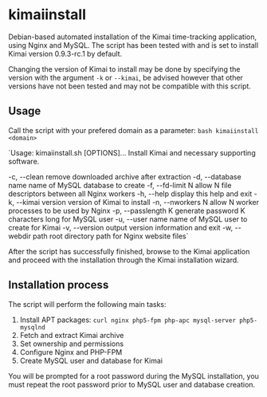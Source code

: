 kimaiinstall
============
Debian-based automated installation of the Kimai time-tracking application, using Nginx and MySQL.
The script has been tested with and is set to install Kimai version 0.9.3-rc.1 by default.

Changing the version of Kimai to install may be done by specifying the version with the argument `-k` or `--kimai`, be advised however that other versions have not been tested and may not be compatible with this script.

Usage
--------------
Call the script with your prefered domain as a parameter: `bash kimaiinstall <domain>`

`Usage: kimaiinstall.sh [OPTIONS]... <DOMAIN NAME>
Install Kimai and necessary supporting software.

  -c, --clean              remove downloaded archive after extraction
  -d, --database name      name of MySQL database to create
  -f, --fd-limit N         allow N file descriptors between all Nginx workers
  -h, --help               display this help and exit
  -k, --kimai version      version of Kimai to install
  -n, --nworkers N         allow N worker processes to be used by Nginx
  -p, --passlength K       generate password K characters long for MySQL user
  -u, --user name          name of MySQL user to create for Kimai
  -v, --version            output version information and exit
  -w, --webdir path        root directory path for Nginx website files`

After the script has successfully finished, browse to the Kimai application and proceed with the installation through the Kimai installation wizard.

Installation process
--------------
The script will perform the following main tasks:

1. Install APT packages: `curl nginx php5-fpm php-apc mysql-server php5-mysqlnd`
2. Fetch and extract Kimai archive
3. Set ownership and permissions
4. Configure Nginx and PHP-FPM
5. Create MySQL user and database for Kimai

You will be prompted for a root password during the MySQL installation, you must repeat the root password prior to MySQL user and database creation.
